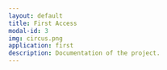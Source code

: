 ```yaml
---
layout: default
title: First Access
modal-id: 3
img: circus.png
application: first
description: Documentation of the project.
---
```

